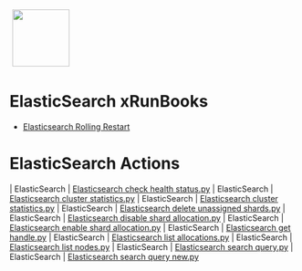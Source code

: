 <img align="center" src="https://unskript.com/assets/favicon.png" width="100" height="100" style="padding: 5px">

 # ElasticSearch xRunBooks

* [Elasticsearch Rolling Restart](https://github.com/unskript/Awesome-CloudOps-Automation/tree/master)


 # ElasticSearch Actions 

| ElasticSearch | [Elasticsearch check health status.py](https://github.com/unskript/Awesome-CloudOps-Automation/tree/master/ElasticSearch/legos/elasticsearch_check_health_status) 
| ElasticSearch | [Elasticsearch cluster statistics.py](https://github.com/unskript/Awesome-CloudOps-Automation/tree/master/ElasticSearch/legos/elasticsearch_cluster_statistics) 
| ElasticSearch | [Elasticsearch cluster statistics.py](https://github.com/unskript/Awesome-CloudOps-Automation/tree/master/ElasticSearch/legos/elasticsearch_cluster_statistics) 
| ElasticSearch | [Elasticsearch delete unassigned shards.py](https://github.com/unskript/Awesome-CloudOps-Automation/tree/master/ElasticSearch/legos/elasticsearch_delete_unassigned_shards) 
| ElasticSearch | [Elasticsearch disable shard allocation.py](https://github.com/unskript/Awesome-CloudOps-Automation/tree/master/ElasticSearch/legos/elasticsearch_disable_shard_allocation) 
| ElasticSearch | [Elasticsearch enable shard allocation.py](https://github.com/unskript/Awesome-CloudOps-Automation/tree/master/ElasticSearch/legos/elasticsearch_enable_shard_allocation) 
| ElasticSearch | [Elasticsearch get handle.py](https://github.com/unskript/Awesome-CloudOps-Automation/tree/master/ElasticSearch/legos/elasticsearch_get_handle) 
| ElasticSearch | [Elasticsearch list allocations.py](https://github.com/unskript/Awesome-CloudOps-Automation/tree/master/ElasticSearch/legos/elasticsearch_list_allocations) 
| ElasticSearch | [Elasticsearch list nodes.py](https://github.com/unskript/Awesome-CloudOps-Automation/tree/master/ElasticSearch/legos/elasticsearch_list_nodes) 
| ElasticSearch | [Elasticsearch search query.py](https://github.com/unskript/Awesome-CloudOps-Automation/tree/master/ElasticSearch/legos/elasticsearch_search_query) 
| ElasticSearch | [Elasticsearch search query new.py](https://github.com/unskript/Awesome-CloudOps-Automation/tree/master/ElasticSearch/legos/elasticsearch_search_query_new) 
